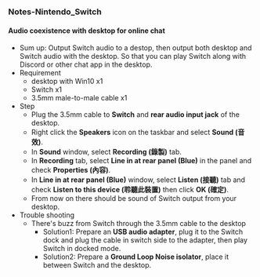 ### Notes-Nintendo_Switch  

#### Audio coexistence with desktop for online chat  
- Sum up: Output Switch audio to a destop, then output both desktop and Switch audio with the desktop. So that you can play Switch along with Discord or other chat app in the desktop.  
- Requirement  
  - desktop with Win10 x1  
  - Switch x1  
  - 3.5mm male-to-male cable x1  
- Step  
  - Plug the 3.5mm cable to **Switch** and **rear audio input jack** of the desktop.  
  - Right click the **Speakers** icon on the taskbar and select **Sound (音效)**.  
  - In **Sound** window, select **Recording (錄製)** tab.  
  - In **Recording** tab, select **Line in at rear panel (Blue)** in the panel and check **Properties (內容)**.  
  - In **Line in at rear panel (Blue)** window, select **Listen (接聽)** tab and check **Listen to this device (聆聽此裝置)** then click **OK (確定)**.  
  - From now on there should be sound of Switch output from your desktop.  
- Trouble shooting  
  - There's buzz from Switch through the 3.5mm cable to the desktop  
    - Solution1: Prepare an **USB audio adapter**, plug it to the Switch dock and plug the cable in switch side to the adapter, then play Switch in docked mode.  
    - Solution2: Prepare a **Ground Loop Noise isolator**, place it between Switch and the desktop.  
